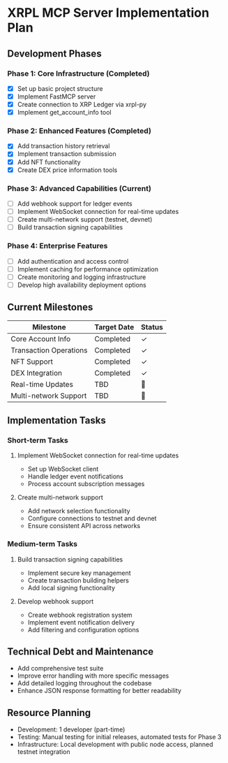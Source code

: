 # XRPL MCP Server Implementation Plan

## Development Phases

### Phase 1: Core Infrastructure (Completed)
- [x] Set up basic project structure
- [x] Implement FastMCP server
- [x] Create connection to XRP Ledger via xrpl-py
- [x] Implement get_account_info tool

### Phase 2: Enhanced Features (Completed)
- [x] Add transaction history retrieval
- [x] Implement transaction submission
- [x] Add NFT functionality
- [x] Create DEX price information tools

### Phase 3: Advanced Capabilities (Current)
- [ ] Add webhook support for ledger events
- [ ] Implement WebSocket connection for real-time updates
- [ ] Create multi-network support (testnet, devnet)
- [ ] Build transaction signing capabilities

### Phase 4: Enterprise Features
- [ ] Add authentication and access control
- [ ] Implement caching for performance optimization
- [ ] Create monitoring and logging infrastructure
- [ ] Develop high availability deployment options

## Current Milestones

| Milestone | Target Date | Status |
|-----------|-------------|--------|
| Core Account Info | Completed | ✓ |
| Transaction Operations | Completed | ✓ |
| NFT Support | Completed | ✓ |
| DEX Integration | Completed | ✓ |
| Real-time Updates | TBD | 📅 |
| Multi-network Support | TBD | 📅 |

## Implementation Tasks

### Short-term Tasks
1. Implement WebSocket connection for real-time updates
   - Set up WebSocket client
   - Handle ledger event notifications
   - Process account subscription messages

2. Create multi-network support
   - Add network selection functionality
   - Configure connections to testnet and devnet
   - Ensure consistent API across networks

### Medium-term Tasks
1. Build transaction signing capabilities
   - Implement secure key management
   - Create transaction building helpers
   - Add local signing functionality

2. Develop webhook support
   - Create webhook registration system
   - Implement event notification delivery
   - Add filtering and configuration options

## Technical Debt and Maintenance
- Add comprehensive test suite
- Improve error handling with more specific messages
- Add detailed logging throughout the codebase
- Enhance JSON response formatting for better readability

## Resource Planning
- Development: 1 developer (part-time)
- Testing: Manual testing for initial releases, automated tests for Phase 3
- Infrastructure: Local development with public node access, planned testnet integration
